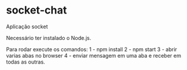 # socket-chat

Aplicação socket

Necessário ter instalado o Node.js.

Para rodar execute os comandos:
    1 - npm install 
    2 - npm start
    3 - abrir varias abas no browser
    4 - enviar mensagem em uma aba e receber em todas as outras.